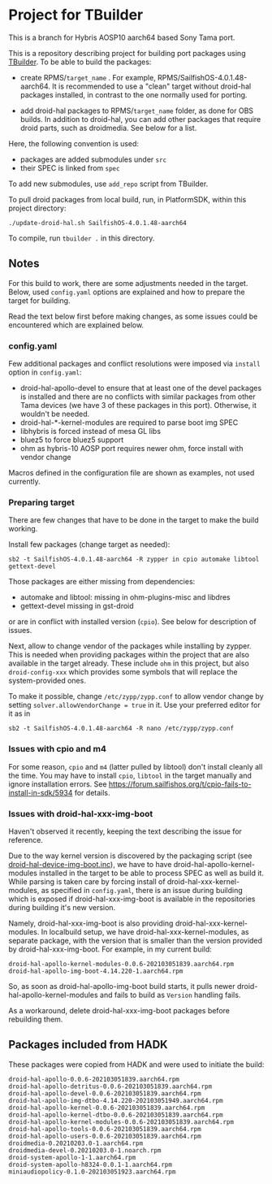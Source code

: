 # Project for TBuilder

This is a branch for Hybris AOSP10 aarch64 based Sony Tama port.

This is a repository describing project for building port packages using [TBuilder](https://github.com/rinigus/tbuilder).
To be able to build the packages:

- create RPMS/`target_name` . For example,
  RPMS/SailfishOS-4.0.1.48-aarch64. It is recommended to use a "clean"
  target without droid-hal packages installed, in contrast to the one
  normally used for porting.

- add droid-hal packages to RPMS/`target_name` folder, as done for OBS
  builds. In addition to droid-hal, you can add other packages that
  require droid parts, such as droidmedia. See below for a list.

Here, the following convention is used:

- packages are added submodules under `src`
- their SPEC is linked from `spec`

To add new submodules, use `add_repo` script from TBuilder.

To pull droid packages from local build, run, in PlatformSDK, within
this project directory:
```
./update-droid-hal.sh SailfishOS-4.0.1.48-aarch64
```

To compile, run `tbuilder .` in this directory.


## Notes

For this build to work, there are some adjustments needed in the
target. Below, used `config.yaml` options are explained and how to
prepare the target for building.

Read the text below first before making changes, as some issues could
be encountered which are explained below.

### config.yaml

Few additional packages and conflict resolutions were imposed via
`install` option in `config.yaml`:

- droid-hal-apollo-devel to ensure that at least one of the devel
  packages is installed and there are no conflicts with similar
  packages from other Tama devices (we have 3 of these packages
  in this port). Otherwise, it wouldn't be needed.
- droid-hal-*-kernel-modules are required to parse boot img SPEC
- libhybris is forced instead of mesa GL libs
- bluez5 to force bluez5 support
- ohm as hybris-10 AOSP port requires newer ohm, force install with vendor change

Macros defined in the configuration file are shown as examples, not
used currently.

### Preparing target

There are few changes that have to be done in the target to make the
build working.

Install few packages (change target as needed):

```
sb2 -t SailfishOS-4.0.1.48-aarch64 -R zypper in cpio automake libtool gettext-devel
```

Those packages are either missing from dependencies:

- automake and libtool: missing in ohm-plugins-misc and libdres
- gettext-devel missing in gst-droid

or are in conflict with installed version (`cpio`). See below for
description of issues.

Next, allow to change vendor of the packages while installing by
zypper. This is needed when providing packages within the project that
are also available in the target already. These include `ohm` in this
project, but also `droid-config-xxx` which provides some symbols that
will replace the system-provided ones.

To make it possible, change `/etc/zypp/zypp.conf` to allow vendor
change by setting `solver.allowVendorChange = true` in it. Use your
preferred editor for it as in
```
sb2 -t SailfishOS-4.0.1.48-aarch64 -R nano /etc/zypp/zypp.conf
```


### Issues with cpio and m4

For some reason, `cpio` and `m4` (latter pulled by libtool) don't install
cleanly all the time. You may have to install `cpio`, `libtool` in the
target manually and ignore installation errors.
See https://forum.sailfishos.org/t/cpio-fails-to-install-in-sdk/5934
for details.

### Issues with droid-hal-xxx-img-boot

Haven't observed it recently, keeping the text describing the issue
for reference.

Due to the way kernel version is discovered by the packaging script (see
[droid-hal-device-img-boot.inc](https://github.com/sailfishos-sony-tama/hybris-initrd/blob/f09a111e1f57f795d47b6f3402cf2c83ae1d2b3f/droid-hal-device-img-boot.inc#L48)),
we have to have droid-hal-apollo-kernel-modules installed in the target
to be able to process SPEC as well as build it. While parsing is taken care
by forcing install of droid-hal-xxx-kernel-modules, as specified in `config.yaml`,
there is an issue during building which is exposed if droid-hal-xxx-img-boot is
available in the repositories during building it's new version.

Namely, droid-hal-xxx-img-boot is also providing
droid-hal-xxx-kernel-modules. In localbuild setup, we have
droid-hal-xxx-kernel-modules, as separate package, with the version
that is smaller than the version provided by
droid-hal-xxx-img-boot. For example, in my current build:

```
droid-hal-apollo-kernel-modules-0.0.6-202103051839.aarch64.rpm
droid-hal-apollo-img-boot-4.14.220-1.aarch64.rpm
```

So, as soon as droid-hal-apollo-img-boot build starts, it pulls newer
droid-hal-apollo-kernel-modules and fails to build as `Version`
handling fails.

As a workaround, delete droid-hal-xxx-img-boot packages before
rebuilding them.


## Packages included from HADK

These packages were copied from HADK and were used to initiate the
build:

```
droid-hal-apollo-0.0.6-202103051839.aarch64.rpm
droid-hal-apollo-detritus-0.0.6-202103051839.aarch64.rpm
droid-hal-apollo-devel-0.0.6-202103051839.aarch64.rpm
droid-hal-apollo-img-dtbo-4.14.220-202103051949.aarch64.rpm
droid-hal-apollo-kernel-0.0.6-202103051839.aarch64.rpm
droid-hal-apollo-kernel-dtbo-0.0.6-202103051839.aarch64.rpm
droid-hal-apollo-kernel-modules-0.0.6-202103051839.aarch64.rpm
droid-hal-apollo-tools-0.0.6-202103051839.aarch64.rpm
droid-hal-apollo-users-0.0.6-202103051839.aarch64.rpm
droidmedia-0.20210203.0-1.aarch64.rpm
droidmedia-devel-0.20210203.0-1.noarch.rpm
droid-system-apollo-1-1.aarch64.rpm
droid-system-apollo-h8324-0.0.1-1.aarch64.rpm
miniaudiopolicy-0.1.0-202103051923.aarch64.rpm
```
